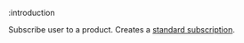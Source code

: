 :introduction

Subscribe user to a product. Creates a
[standard subscription](/endpoints/GET/subscriptions#standard).
